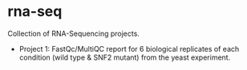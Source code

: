 # rna-seq
Collection of RNA-Sequencing projects.

* Project 1: FastQc/MultiQC report for 6 biological replicates of each condition (wild type & SNF2 mutant) from the yeast experiment.
